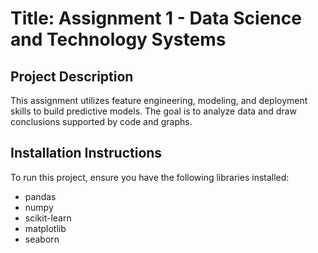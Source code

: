 # Title: Assignment 1 - Data Science and Technology Systems

## Project Description
This assignment utilizes feature engineering, modeling, and deployment skills to build predictive models. The goal is to analyze data and draw conclusions supported by code and graphs. 

## Installation Instructions
To run this project, ensure you have the following libraries installed:
- pandas
- numpy
- scikit-learn
- matplotlib
- seaborn
